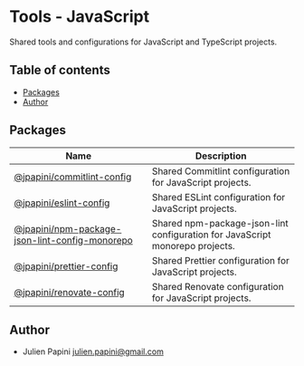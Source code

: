 # Tools - JavaScript <!-- omit in toc -->

Shared tools and configurations for JavaScript and TypeScript projects.

## Table of contents <!-- omit in toc -->

-   [Packages](#packages)
-   [Author](#author)

## Packages

| Name                                                                                                                                                   | Description                                                                  |
| ------------------------------------------------------------------------------------------------------------------------------------------------------ | ---------------------------------------------------------------------------- |
| [@jpapini/commitlint-config](https://github.com/jpapini/tools-javascript/tree/main/packages/commitlint-config)                                         | Shared Commitlint configuration for JavaScript projects.                     |
| [@jpapini/eslint-config](https://github.com/jpapini/tools-javascript/tree/main/packages/eslint-config)                                                 | Shared ESLint configuration for JavaScript projects.                         |
| [@jpapini/npm-package-json-lint-config-monorepo](https://github.com/jpapini/tools-javascript/tree/main/packages/npm-package-json-lint-config-monorepo) | Shared npm-package-json-lint configuration for JavaScript monorepo projects. |
| [@jpapini/prettier-config](https://github.com/jpapini/tools-javascript/tree/main/packages/prettier-config)                                             | Shared Prettier configuration for JavaScript projects.                       |
| [@jpapini/renovate-config](https://github.com/jpapini/tools-javascript/tree/main/packages/renovate-config)                                             | Shared Renovate configuration for JavaScript projects.                       |

## Author

-   Julien Papini <julien.papini@gmail.com>
